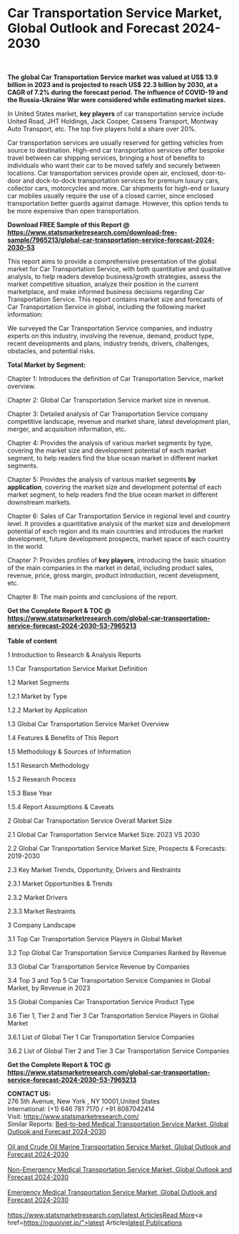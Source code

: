 <h1>Car Transportation Service Market, Global Outlook and Forecast 2024-2030</h1><br/><p><strong>The global Car Transportation Service market was valued at US$ 13.9 billion in 2023 and is projected to reach US$ 22.3 billion by 2030, at a <strong>CAGR</strong> of 7.2% during the forecast period. The influence of COVID-19 and the Russia-Ukraine War were considered while estimating market sizes.</strong></p><p>In United States market, <strong>key players</strong> of car transportation service include United Road, JHT Holdings, Jack Cooper, Cassens Transport, Montway Auto Transport, etc. The top five players hold a share over 20%.</p><p>Car transportation services are usually reserved for getting vehicles from source to destination. High-end car transportation services offer bespoke travel between car shipping services, bringing a host of benefits to individuals who want their car to be moved safely and securely between locations. Car transportation services provide open air, enclosed, door-to-door and dock-to-dock transportation services for premium luxury cars, collector cars, motorcycles and more. Car shipments for high-end or luxury car mobiles usually require the use of a closed carrier, since enclosed transportation better guards against damage. However, this option tends to be more expensive than open transportation.</p><p><strong>Download FREE Sample of this Report @ <a href="https://www.statsmarketresearch.com/download-free-sample/7965213/global-car-transportation-service-forecast-2024-2030-53">https://www.statsmarketresearch.com/download-free-sample/7965213/global-car-transportation-service-forecast-2024-2030-53</a></strong></p><p>This report aims to provide a comprehensive presentation of the global market for Car Transportation Service, with both quantitative and qualitative analysis, to help readers develop business/growth strategies, assess the market competitive situation, analyze their position in the current marketplace, and make informed business decisions regarding Car Transportation Service. This report contains market size and forecasts of Car Transportation Service in global, including the following market information:</p><p>We surveyed the Car Transportation Service companies, and industry experts on this industry, involving the revenue, demand, product type, recent developments and plans, industry trends, drivers, challenges, obstacles, and potential risks.</p><p><strong>Total Market by Segment:</strong></p><p>Chapter 1: Introduces the definition of Car Transportation Service, market overview.</p><p>Chapter 2: Global Car Transportation Service market size in revenue.</p><p>Chapter 3: Detailed analysis of Car Transportation Service company competitive landscape, revenue and market share, latest development plan, merger, and acquisition information, etc.</p><p>Chapter 4: Provides the analysis of various market segments by type, covering the market size and development potential of each market segment, to help readers find the blue ocean market in different market segments.</p><p>Chapter 5: Provides the analysis of various market segments <strong>by application</strong>, covering the market size and development potential of each market segment, to help readers find the blue ocean market in different downstream markets.</p><p>Chapter 6: Sales of Car Transportation Service in regional level and country level. It provides a quantitative analysis of the market size and development potential of each region and its main countries and introduces the market development, future development prospects, market space of each country in the world.</p><p>Chapter 7: Provides profiles of <strong>key players</strong>, introducing the basic situation of the main companies in the market in detail, including product sales, revenue, price, gross margin, product introduction, recent development, etc.</p><p>Chapter 8: The main points and conclusions of the report.</p><div><b>Get the Complete Report & TOC @ <a href="https://www.statsmarketresearch.com/global-car-transportation-service-forecast-2024-2030-53-7965213">https://www.statsmarketresearch.com/global-car-transportation-service-forecast-2024-2030-53-7965213</a></b></div><br><b>Table of content</b><p>1 Introduction to Research & Analysis Reports<br />
 
  1.1 Car Transportation Service Market Definition<br />
 
  1.2 Market Segments<br />
 
  1.2.1 Market by Type<br />
 
  1.2.2 Market by Application<br />
 
  1.3 Global Car Transportation Service Market Overview<br />
 
  1.4 Features & Benefits of This Report<br />
 
  1.5 Methodology & Sources of Information<br />
 
  1.5.1 Research Methodology<br />
 
  1.5.2 Research Process<br />
 
  1.5.3 Base Year<br />
 
  1.5.4 Report Assumptions & Caveats<br />
 
 2 Global Car Transportation Service Overall Market Size<br />
 
  2.1 Global Car Transportation Service Market Size: 2023 VS 2030<br />
 
  2.2 Global Car Transportation Service Market Size, Prospects & Forecasts: 2019-2030<br />
 
  2.3 Key Market Trends, Opportunity, Drivers and Restraints<br />
 
  2.3.1 Market Opportunities & Trends<br />
 
  2.3.2 Market Drivers<br />
 
  2.3.3 Market Restraints<br />
 
 3 Company Landscape<br />
 
  3.1 Top Car Transportation Service Players in Global Market<br />
 
  3.2 Top Global Car Transportation Service Companies Ranked by Revenue<br />
 
  3.3 Global Car Transportation Service Revenue by Companies<br />
 
  3.4 Top 3 and Top 5 Car Transportation Service Companies in Global Market, by Revenue in 2023<br />
 
  3.5 Global Companies Car Transportation Service Product Type<br />
 
  3.6 Tier 1, Tier 2 and Tier 3 Car Transportation Service Players in Global Market<br />
 
  3.6.1 List of Global Tier 1 Car Transportation Service Companies<br />
 
  3.6.2 List of Global Tier 2 and Tier 3 Car Transportation Service Companies<br><div><b>Get the Complete Report & TOC @ <a href="https://www.statsmarketresearch.com/global-car-transportation-service-forecast-2024-2030-53-7965213">https://www.statsmarketresearch.com/global-car-transportation-service-forecast-2024-2030-53-7965213</a></b></div></p> <b>CONTACT US:</b><br>276 5th Avenue, New York , NY 10001,United States<br>International: (+1) 646 781 7170 / +91 8087042414<br>Visit: <a href="https://www.statsmarketresearch.com/">https://www.statsmarketresearch.com/</a><br>Similar Reports: <a href="https://www.statsmarketresearch.com/global-car-transportation-service-forecast-2024-2030-53-7965213">Bed-to-bed Medical Transportation Service Market, Global Outlook and Forecast 2024-2030</a><br/><br/><a href="https://www.statsmarketresearch.com/global-car-transportation-service-forecast-2024-2030-53-7965213">Oil and Crude Oil Marine Transportation Service Market, Global Outlook and Forecast 2024-2030</a><br/><br/><a href="https://www.statsmarketresearch.com/global-car-transportation-service-forecast-2024-2030-53-7965213">Non-Emergency Medical Transportation Service Market, Global Outlook and Forecast 2024-2030</a><br/><br/><a href="https://www.statsmarketresearch.com/global-car-transportation-service-forecast-2024-2030-53-7965213">Emergency Medical Transportation Service Market, Global Outlook and Forecast 2024-2030</a><br/><br/><a href="https://gyeongbokgung.com">https://www.statsmarketresearch.com/</a><a href="https://hallyeomaritime.com">latest Articles</a><a href="https://jingwansa.com">Read More</a><a href=https://nguoiviet.jp/">latest Articles</a><a href="https://www.intelmarketresearch.com/">latest Publications</a>